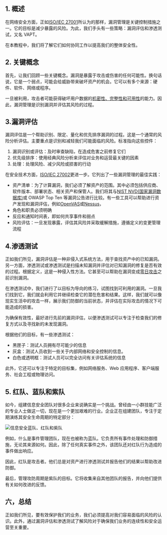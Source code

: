 ## 1. 概述

在网络安全方面，正如[ISO/IEC 27001](https://www.iso.org/isoiec-27001-information-security.html)所认为的那样，漏洞管理是关键控制措施之一。它的目标是减少暴露的风险。为此，我们手头有一些策略：漏洞评估和渗透测试，又名 VAPT。

在本教程中，我们将了解它们如何协同工作以提高我们的整体安全性。

## 2. 关键概念

首先，让我们回顾一些关键概念。漏洞是暴露于攻击或伤害的任何可能性。换句话说，它是一个弱点，可能会给威胁带来破坏资产的机会。它可以有多个来源：硬件、软件、网络或程序。 

一旦被利用，攻击者可能获得破坏用户数据的[机密性、完整性和可用性](https://www.baeldung.com/cs/cia-triad)的能力。因此，漏洞管理是识别漏洞并评估其风险的过程。

## 3.漏洞评估

漏洞评估是一个帮助识别、限定、量化和优先排序漏洞的过程。这是一个通常的风险分析评估。主要重点是识别和减轻我们可能面临的风险。标准指向这些控件：

1.  漏洞识别或评估：及时审查缺陷，在造成危害之前修复它们
2.  优先级排序：使用经典风险分析来评估对业务和运营最关键的因素
3.  处理：处理风险、减少风险或损害的行动

在安全技术方面，[ISO/IEC 27002](https://www.iso.org/standard/54533.html)更进一步。它列出了一些漏洞管理的最佳实践：

-   资产清单：为了计算漏洞，我们必须了解资产的范围。其中必须包括供应商、软件版本、部署状态、相关资产和保管人。我们将其与[NIST NVD(国家漏洞数据库)](https://nvd.nist.gov/)或 OWASP Top Ten 等漏洞公告进行比较。有一些工具可以帮助进行资产发现和漏洞评估，例如[OpenVAS](https://www.openvas.org/)或[Nessus](https://www.tenable.com/products/nessus)， 
-   角色和职责必须明确
-   反应和通知时间表，即如何共享事件和弱点
-   风险评估：一旦发现暴露，评估其风险并采取缓解措施，遵循定义的变更管理流程

## 4.渗透测试

正如我们所见，漏洞评估是一种非侵入式系统方法，用于查找资产中的已知漏洞。另一方面，渗透测试或渗透测试是扫描未知漏洞并评估对已知漏洞的修复是否有效的过程。根据定义，这是一种侵入性方法。它甚至可以帮助在漏洞变成[零日攻击](https://www.baeldung.com/cs/zero-day-attacks)之前识别漏洞。

在渗透测试中，我们进行了以目标为导向的练习，试图找到可利用的漏洞。一旦我们找到它，我们就会利用它并继续检查它的潜在危害和结果。这样，我们就可以像现实生活中的攻击一样，展示我们防御的当前状态，并评估在实际攻击的情况下可能造成的损害。

为确保有效性，最好进行先前的漏洞评估，以便渗透测试可以专注于检查我们的修复方式以及寻找新的未发现漏洞。

根据他们的目标，有一些渗透测试：

-   黑匣子：测试人员拥有尽可能少的信息
-   灰盒：测试人员收到一些关于内部网络和安全控制的信息。
-   白色或透明框：测试人员可以完全访问有关评估系统的信息

此外，它还可以专注于特定的目标集，例如网络服务、Web 应用程序、客户端服务、社会工程或物理访问。

## 5. 红队、蓝队和紫队

如今，组建信息安全团队对很多企业来说确实是一个挑战。曾经由一小群技能广泛的专业人士做这一切，现在是一个更加艰难的行业。企业正在组建团队，专注于定期演练其安全生命周期的特定部分：

![信息安全蓝队、红队和紫队](https://www.baeldung.com/wp-content/uploads/sites/4/2022/09/img_63299cf1b6945.svg)

例如，什么是事件管理团队，现在也被称为蓝队。它负责所有事件处理和防御措施，无论其来源如何。因此，除了任何真实事件之外，该团队还对红队行为造成的事件做出响应。

因此，红队是攻击者。他们总是对资产进行渗透测试并报告他们的结果以帮助改进防御。

最后，管理攻防周期是紫队的目标。它将收集来自其他团队的报告，并向他们提供有关如何改进的反馈。

## 六，总结

正如我们所见，要有效保护我们的业务，我们必须提高对我们容易面临的风险的认识。此外，通过漏洞评估和渗透测试了解风险对于确保我们业务的连续性和安全运营至关重要。